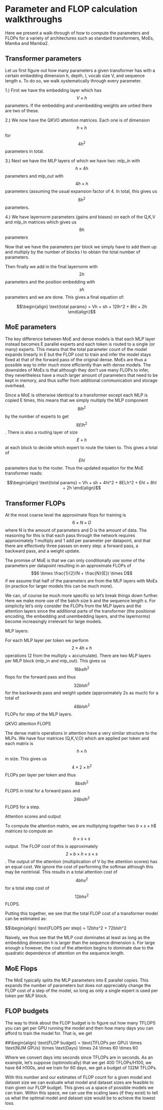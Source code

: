 # Parameter and FLOP calculation walkthroughs

Here we present a walk-through of how to compute the parameters and FLOPs for a variety of architectures such as standard transformers, MoEs, Mamba and Mamba2.

## Transformer parameters

Let us first figure out how many parameters a given transformer has with a certain embedding dimension h, depth, l, vocab size V, and sequence length s. To do so, we walk systematically through every parameter.

1.) First we have the embedding layer which has $$V \times h$$  parameters. If the embedding and unembedding weights are untied there are two of these.

2.) We now have the QKVO attention matrices. Each one is of dimension $$h \times h$$ for $$4h^2$$  parameters in total.

3.) Next we have the MLP layers of which we have two: mlp_in with $$h \times 4h$$ parameters and mlp_out with $$4h \times h$$ parameters (assuming the usual expansion factor of 4. In total, this gives us $$8h^2$$ parameters.

4.) We have layernorm parameters (gains and biases) on each of the Q,K,V and mlp_in matrices which gives us $$8h$$ parameters 

Now that we have the parameters per block we simply have to add them up and multiply by the number of blocks l to obtain the total number of parameters.

Then finally we add in the final layernorm with $$2h$$ parameters and the position embedding with $$sh$$ parameters and we are done. This gives a final equation of:

$$\begin{align}
\text{total params} = Vh + sh + 12lh^2 + 8hl + 2h
\end{align}$$

## MoE parameters

The key difference between MoE and dense models is that each MLP layer instead becomes E parallel experts and each token is routed to a single (or many) experts. This means that the total parameter count of the model expands linearly in E but the FLOP cost to train and infer the model stays fixed at that of the forward pass of the original dense. MoEs are thus a possible way to infer much more efficiently than with dense models. The downsides of MoEs is that although they don’t use many FLOPs to infer, they nevertheless have a much larger amount of parameters that need to be kept in memory, and thus suffer from additional communication and storage overhead.

Since a MoE is otherwise identical to a transformer except each MLP is copied E times, this means that we simply multiply the MLP component $$8lh^2$$ by the number of experts to get $$8Elh^2$$. There is also a routing layer of size $$E \times h$$ at each block to decide which expert to route the token to. This gives a total of $$Ehl$$ parameters due to the router. Thus the updated equation for the MoE transformer reads:

$$\begin{align}
\text{total params} = Vh + sh + 4hl^2 + 8ELh^2 + Ehl + 8hl + 2h
\end{align}$$

## Transformer FLOPs

At the most coarse level the approximate flops for training is $$6 \times N \times D$$ where N is the amount of parameters and D is the amount of data. The reasoning for this is that each pass through the network requires approximately 1 multiply and 1 add per parameter per datapoint, and that there are effectively three passes on every step: a forward pass, a backward pass, and a weight update.

The promise of MoE is that we can only conditionally use some of the parameters per datapoint resulting in an approximate FLOPs of $$6 \times \frac{1}{2}(N + \frac{N}{E}) \times D$$  if we assume that half of the parameters are from the MLP layers with MoEs (in practice for larger models this can be much more).

We can, of course be much more specific so let’s break things down further. Here we make more use of the batch size b and the sequence length s. For simplicity let’s only consider the FLOPs from the MLP layers and the attention layers since the additional parts of the transformer (the positional encoding, the embedding and unembedding layers, and the layernorms) become increasingly irrelevant for large models.

MLP layers:

For each MLP layer per token we perform $$2 \times 4h \times h$$ operations (2 from the multiply + accumulate). There are two MLP layers per MLP block (mlp_in and mlp_out). This gives us $$16bslh^2$$ flops for the forward pass and thus $$32blsh^2$$ for the backwards pass and weight update (approximately 2x as much) for a total of $$48blsh^2$$ FLOPs for step of the MLP layers.

QKVO attention FLOPS

The dense matrix operations in attention have a very similar structure to the MLPs. We have four matrices (Q,K,V,O) which are applied per token and each matrix is $$h \times h$$  in size. This gives us $$4 \times 2 \times h^2$$ FLOPs per layer per token and thus $$8bslh^2$$ FLOPS in total for a forward pass and $$24bslh^2$$ FLOPS for a step.

Attention scores and output

To compute the attention matrix, we are multiplying together two $b \times s \times h$$ matrices to compute an $$b \times s \times s$$ output. The FLOP cost of this is approximately $$2 \times b \times h \times s \times s$$ . The output of the attention (multiplication of V by the attention scores) has an equal cost. We ignore the cost of performing the softmax although this may be nontrivial. This results in a total attention cost of $$4bhs^2$$ for a total step cost of $$12bhs^2$$ FLOPS.

Putting this together, we see that the total FLOP cost of a transformer model can be estimated as:

$$\begin{align}
\text{FLOPS per step} = 12bhs^2 + 72blsh^2

Naively, we thus see that the MLP cost dominates at least as long as the embedding dimension h is larger than the sequence dimension s. For large enough s however, the cost of the attention begins to dominate due to the quadratic dependence of attention on the sequence length.

## MoE Flops

The MoE typically splits the MLP parameters into E parallel copies. This expands the number of parameters but does not appreciably change the FLOP cost of a step of the model, so long as only a single expert is used per token per MLP block.

## FLOP budgets

The way to think about the FLOP budget is to figure out how many TFLOPS you can get per GPU running the model and then how many days you can afford to train the model for. That is, we get

##\begin{align}
\text{FLOP budget} = \text{TFLOPs per GPU} \times \text{NUM GPUs} \times \text{Days} \times 24 \times 60 \times 60

Where we convert days into seconds since TFLOPs are in seconds. As an example, let’s suppose (optimistically) that we get 400 TFLOPs/H100, we have 64 H100s, and we train for 60 days, we get a budget of 132M TFLOPs.

With this number and our estimates of FLOP count for a given model and dataset size we can evaluate what model and dataset sizes are feasible to train given our FLOP budget. This gives us a space of possible models we can train. Within this space, we can use the scaling laws (if they exist) to tell us what the optimal model and dataset size would be to achieve the lowest loss.

